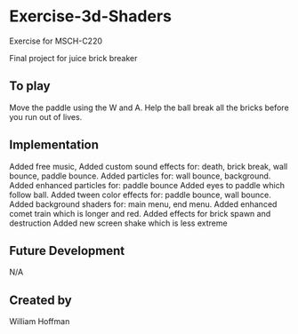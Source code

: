 # Exercise-3d-Shaders

Exercise for MSCH-C220

Final project for juice brick breaker

## To play

Move the paddle using the W and A. Help the ball break all the bricks before you run out of lives.


## Implementation

Added free music, 
Added custom sound effects for: death, brick break, wall bounce, paddle bounce. 
Added particles for: wall bounce, background.
Added enhanced particles for: paddle bounce
Added eyes to paddle which follow ball.
Added tween color effects for: paddle bounce, wall bounce.
Added background shaders for: main menu, end menu.
Added enhanced comet train which is longer and red.
Added effects for brick spawn and destruction
Added new screen shake which is less extreme

## Future Development

N/A

## Created by 

William Hoffman
